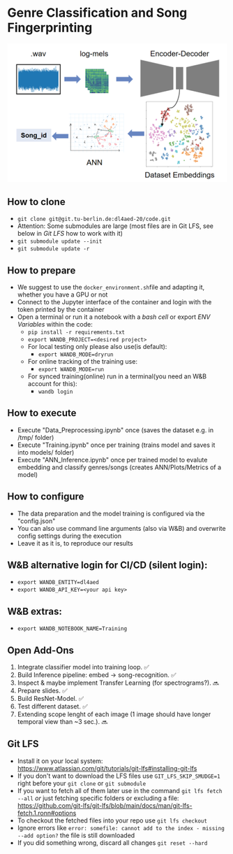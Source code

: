 # Genre Classification and Song Fingerprinting

![Image](pipeline.png)

## How to clone
* ```git clone git@git.tu-berlin.de:dl4aed-20/code.git```
* Attention: Some submodules are large (most files are in Git LFS, see below in *Git LFS* how to work with it)
* ```git submodule update --init```
* ```git submodule update -r```

## How to prepare
* We suggest to use the ```docker_environment.sh```file and adapting it, whether you have a GPU or not
* Connect to the Jupyter interface of the container and login with the token printed by the container
* Open a terminal or run it a notebook with a _bash cell_ or export _ENV Variables_ within the code:
  * ```pip install -r requirements.txt```
  * ```export WANDB_PROJECT=<desired project>```
  * For local testing only please also use(is default):
    * ```export WANDB_MODE=dryrun```
  * For online tracking of the training use:
    * ```export WANDB_MODE=run```
  * For synced training(online) run in a terminal(you need an W&B account for this):
    * ```wandb login```

## How to execute
* Execute "Data_Preprocessing.ipynb" once (saves the dataset e.g. in /tmp/ folder)
* Execute "Training.ipynb" once per training (trains model and saves it into models/ folder)
* Execute "ANN_Inference.ipynb" once per trained model to evalute embedding and classify genres/songs (creates ANN/Plots/Metrics of a model)


## How to configure
* The data preparation and the model training is configured via the "config.json"
* You can also use command line arguments (also via W&B) and overwrite config settings during the execution
* Leave it as it is, to reproduce our results

## W&B alternative login for CI/CD (silent login):
* ```export WANDB_ENTITY=dl4aed```
* ```export WANDB_API_KEY=<your api key>```

## W&B extras:
* ```export WANDB_NOTEBOOK_NAME=Training```

## Open Add-Ons

1. Integrate classifier model into training loop. ✅ 
2. Build Inference pipeline: embed -> song-recognition. ✅ 
3. Inspect & maybe implement Transfer Learning (for spectrograms?). 🔜
4. Prepare slides. ✅ 
5. Build ResNet-Model. ✅ 
6. Test different dataset. ✅
7. Extending scope lenght of each image (1 image should have longer temporal view than ~3 sec.). 🔜

## Git LFS
* Install it on your local system: https://www.atlassian.com/git/tutorials/git-lfs#installing-git-lfs
* If you don't want to download the LFS files use ```GIT_LFS_SKIP_SMUDGE=1``` right before your ```git clone``` or ```git submodule```
* If you want to fetch all of them later use in the command ```git lfs fetch --all``` _or_ just fetching specific folders or excluding a file: https://github.com/git-lfs/git-lfs/blob/main/docs/man/git-lfs-fetch.1.ronn#options
* To checkout the fetched files into your repo use ```git lfs checkout```
* Ignore errors like ```error: somefile: cannot add to the index - missing --add option?``` the file is still downloaded
* If you did something wrong, discard all changes ```git reset --hard```
